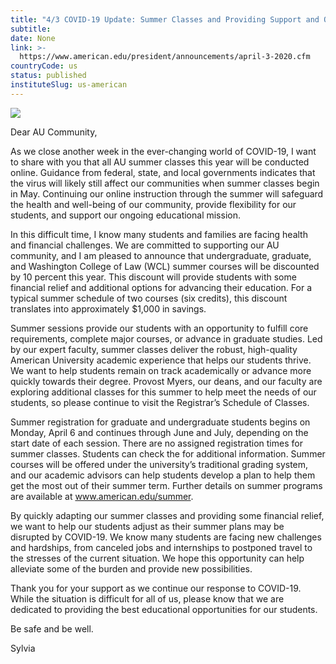```yaml
---
title: "4/3 COVID-19 Update: Summer Classes and Providing Support and Opportunities for Our Students"
subtitle: 
date: None
link: >-
  https://www.american.edu/president/announcements/april-3-2020.cfm
countryCode: us
status: published
instituteSlug: us-american
---
```

![](https://www.american.edu/president/images/SMB-in-front-of-POB.jpg)

Dear AU Community,

As we close another week in the ever-changing world of COVID-19, I want to share with you that all AU summer classes this year will be conducted online. Guidance from federal, state, and local governments indicates that the virus will likely still affect our communities when summer classes begin in May. Continuing our online instruction through the summer will safeguard the health and well-being of our community, provide flexibility for our students, and support our ongoing educational mission.

In this difficult time, I know many students and families are facing health and financial challenges. We are committed to supporting our AU community, and I am pleased to announce that undergraduate, graduate, and Washington College of Law (WCL) summer courses will be discounted by 10 percent this year. This discount will provide students with some financial relief and additional options for advancing their education. For a typical summer schedule of two courses (six credits), this discount translates into approximately $1,000 in savings.

Summer sessions provide our students with an opportunity to fulfill core requirements, complete major courses, or advance in graduate studies. Led by our expert faculty, summer classes deliver the robust, high-quality American University academic experience that helps our students thrive. We want to help students remain on track academically or advance more quickly towards their degree. Provost Myers, our deans, and our faculty are exploring additional classes for this summer to help meet the needs of our students, so please continue to visit the Registrar’s Schedule of Classes.

Summer registration for graduate and undergraduate students begins on Monday, April 6 and continues through June and July, depending on the start date of each session. There are no assigned registration times for summer classes. Students can check the for additional information. Summer courses will be offered under the university’s traditional grading system, and our academic advisors can help students develop a plan to help them get the most out of their summer term. Further details on summer programs are available at www.american.edu/summer.

By quickly adapting our summer classes and providing some financial relief, we want to help our students adjust as their summer plans may be disrupted by COVID-19. We know many students are facing new challenges and hardships, from canceled jobs and internships to postponed travel to the stresses of the current situation. We hope this opportunity can help alleviate some of the burden and provide new possibilities.

Thank you for your support as we continue our response to COVID-19. While the situation is difficult for all of us, please know that we are dedicated to providing the best educational opportunities for our students.

Be safe and be well.

Sylvia